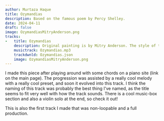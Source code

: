 ```yaml
---
author: Murtaza Haque
title: Ozymandias
description: Based on the famous poem by Percy Shelley.
date: 2024-04-11
draft: false
image: OzymandiasMitryAnderson.png
tracks:
-   title: Ozymandias
    description: Original painting is by Mitry Anderson. The style of the artwork feels like a perfect match to what my track expresses, hence why I chose this image for the job. 
    musictrack: Ozymandias.mp3
    trackdwnld: Ozymandias.json
    image: OzymandiasMitryAnderson.png
---
```


I made this piece after playing around with some chords on a piano site (link on the main page). The progression was assisted by a really cool melody with a really cool preset, and soon it evolved into this track. I think the naming of this track was probably the best thing I've named, as the title seems to fit very well with how the track sounds. There is a cool music-box section and also a violin solo at the end, so check it out! 

This is also the first track I made that was non-loopable and a full production.